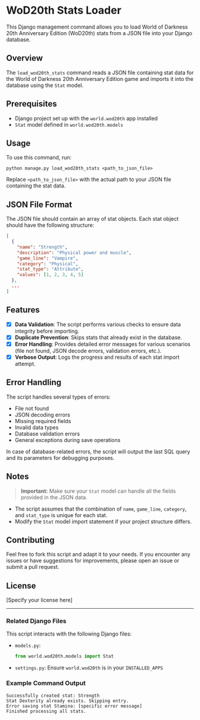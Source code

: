 # WoD20th Stats Loader

This Django management command allows you to load World of Darkness 20th Anniversary Edition (WoD20th) stats from a JSON file into your Django database.

## Overview

The `load_wod20th_stats` command reads a JSON file containing stat data for the World of Darkness 20th Anniversary Edition game and imports it into the database using the `Stat` model.

## Prerequisites

- Django project set up with the `world.wod20th` app installed
- `Stat` model defined in `world.wod20th.models`

## Usage

To use this command, run:

```shell
python manage.py load_wod20th_stats <path_to_json_file>
```

Replace `<path_to_json_file>` with the actual path to your JSON file containing the stat data.

## JSON File Format

The JSON file should contain an array of stat objects. Each stat object should have the following structure:

```json
[
  {
    "name": "Strength",
    "description": "Physical power and muscle",
    "game_line": "Vampire",
    "category": "Physical",
    "stat_type": "Attribute",
    "values": [1, 2, 3, 4, 5]
  },
  ...
]
```

## Features

- [x] **Data Validation**: The script performs various checks to ensure data integrity before importing.
- [x] **Duplicate Prevention**: Skips stats that already exist in the database.
- [x] **Error Handling**: Provides detailed error messages for various scenarios (file not found, JSON decode errors, validation errors, etc.).
- [x] **Verbose Output**: Logs the progress and results of each stat import attempt.

## Error Handling

The script handles several types of errors:

- File not found
- JSON decoding errors
- Missing required fields
- Invalid data types
- Database validation errors
- General exceptions during save operations

In case of database-related errors, the script will output the last SQL query and its parameters for debugging purposes.

## Notes

> **Important:** Make sure your `Stat` model can handle all the fields provided in the JSON data.

- The script assumes that the combination of `name`, `game_line`, `category`, and `stat_type` is unique for each stat.
- Modify the `Stat` model import statement if your project structure differs.

## Contributing

Feel free to fork this script and adapt it to your needs. If you encounter any issues or have suggestions for improvements, please open an issue or submit a pull request.

## License

[Specify your license here]

---

### Related Django Files

This script interacts with the following Django files:

- `models.py`:
  ```python
  from world.wod20th.models import Stat
  ```
- `settings.py`: Ensure `world.wod20th` is in your `INSTALLED_APPS`

### Example Command Output

```
Successfully created stat: Strength
Stat Dexterity already exists. Skipping entry.
Error saving stat Stamina: [specific error message]
Finished processing all stats.
```
